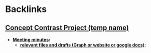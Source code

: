 
# Backlinks
## [Concept Contrast Project (temp name)](<Concept Contrast Project (temp name).md>)
- **[Meeting minutes](<Meeting minutes.md>):**
    - **[relevant files and drafts (Graph or website or google docs)](<relevant files and drafts (Graph or website or google docs).md>):**


